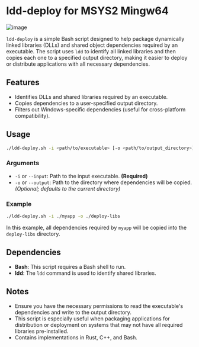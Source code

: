 # ldd-deploy for MSYS2 Mingw64

![image](https://github.com/user-attachments/assets/39176b37-1a6e-4bf2-af1c-e3aeaffdb4bf)

`ldd-deploy` is a simple Bash script designed to help package dynamically linked libraries (DLLs) and shared object dependencies required by an executable. The script uses `ldd` to identify all linked libraries and then copies each one to a specified output directory, making it easier to deploy or distribute applications with all necessary dependencies.

## Features
- Identifies DLLs and shared libraries required by an executable.
- Copies dependencies to a user-specified output directory.
- Filters out Windows-specific dependencies (useful for cross-platform compatibility).

## Usage
```bash
./ldd-deploy.sh -i <path/to/executable> [-o <path/to/output_directory>]
```

### Arguments
- `-i` or `--input`: Path to the input executable. **(Required)**
- `-o` or `--output`: Path to the directory where dependencies will be copied. *(Optional; defaults to the current directory)*

### Example
```bash
./ldd-deploy.sh -i ./myapp -o ./deploy-libs
```

In this example, all dependencies required by `myapp` will be copied into the `deploy-libs` directory.

## Dependencies
- **Bash**: This script requires a Bash shell to run.
- **ldd**: The `ldd` command is used to identify shared libraries.

## Notes
- Ensure you have the necessary permissions to read the executable's dependencies and write to the output directory.
- This script is especially useful when packaging applications for distribution or deployment on systems that may not have all required libraries pre-installed.
- Contains implementations in Rust, C++, and Bash.
